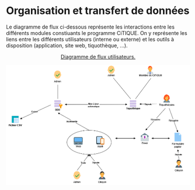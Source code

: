 # Organisation et transfert de données

Le diagramme de flux ci-dessous représente les interactions entre les différents modules constiuants le programme CiTIQUE. On y représente les liens entre les différents utilisateurs (interne ou externe) et les outils à disposition (application, site web, tiquothèque, ...). 

<div align="center">
  <l><u>Diagramme de flux utilisateurs.</u></l>
</div>

![Organisation des transferts de données](_images/organisation.drawio.png "Diagramme de flux utilisateurs")
